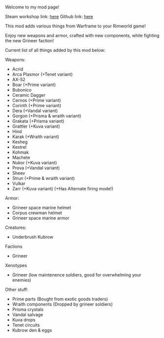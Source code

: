Welcome to my mod page!

Steam workshop link: [here](https://steamcommunity.com/sharedfiles/filedetails/?id=3334111581)
Github link: [here](https://github.com/milkwxter/MilkwatersWarframeMod/tree/main)

This mod adds various things from Warframe to your Rimworld game!

Enjoy new weapons and armor, crafted with new components, while fighting the new Grineer faction!

Current list of all things added by this mod below:

Weapons:
- Acrid
- Arca Plasmor (+Tenet variant)
- AX-52
- Boar (+Prime variant)
- Bubonico
- Ceramic Dagger
- Cernos (+Prime variant)
- Corinth (+Prime variant)
- Dera (+Vandal variant)
- Gorgon (+Prisma & wraith variant)
- Grakata (+Prisma variant)
- Grattler (+Kuva variant)
- Hind
- Karak (+Wraith variant)
- Kesheg
- Kestrel
- Kohmak
- Machete
- Nukor (+Kuva variant)
- Prova (+Vandal variant)
- Sheev
- Strun (+Prime & wraith variant)
- Vulkar
- Zarr (+Kuva variant) (+Has Alternate firing mode!)

Armor:
- Grineer space marine helmet
- Corpus crewman helmet
- Grineer space marine armor

Creatures:
- Underbrush Kubrow

Factions
- Grineer

Xenotypes
- Grineer (low maintenence soldiers, good for overwhelming your enemies)

Other stuff:
- Prime parts (Bought from exotic goods traders)
- Wraith components (Dropped by grineer soldiers)
- Prisma crystals
- Vandal salvage
- Kuva drops
- Tenet circuits
- Kubrow den & eggs
